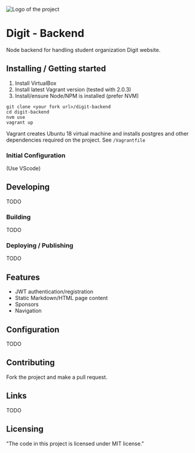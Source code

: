 ![Logo of the project](https://digit.fi/images/site/logo_screen_new.gif)

# Digit - Backend

Node backend for handling student organization Digit website. 

## Installing / Getting started

1. Install VirtualBox
2. Install latest Vagrant version (tested with 2.0.3)
3. Install/ensure Node/NPM is installed (prefer NVM)

```shell
git clone <your fork url>/digit-backend
cd digit-backend
nvm use 
vagrant up
```

Vagrant creates Ubuntu 18 virtual machine and installs postgres and other dependencies required on the project. See `/Vagrantfile`

### Initial Configuration

(Use VScode)

## Developing

TODO


### Building

TODO

### Deploying / Publishing

TODO

## Features

* JWT authentication/registration
* Static Markdown/HTML page content
* Sponsors
* Navigation

## Configuration

TODO

## Contributing

Fork the project and make a pull request.

## Links

TODO


## Licensing

"The code in this project is licensed under MIT license."